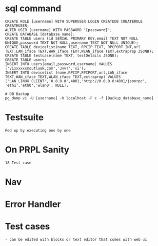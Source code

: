 # sql command
    CREATE ROLE [username] WITH SUPERUSER LOGIN CREATEDB CREATEROLE CREATEUSER;
    ALTER USER [username] WITH PASSWORD '[password]';
    CREATE DATABASE [database_name];
    CREATE TABLE users (id SERIAL PRIMARY KEY,email TEXT NOT NULL UNIQUE,password TEXT NOT NULL,username TEXT NOT NULL UNIQUE);
    CREATE TABLE devicelist(name TEXT, RPCIP TEXT, RPCPORT INT,url TEXT,LAN_iface TEXT,WAN_iface TEXT,WLAN_iface TEXT,extraprop JSONB);
    CREATE TABLE testcase(name TEXT, testDetails JSONB);
    CREATE TABLE users;
    INSERT INTO users(email,password,username) VALUES ('vixxxxxx@outlook.com','3vv!','vi');
    INSERT INTO devicelist (name,RPCIP,RPCPORT,url,LAN_iface TEXT,WAN_iface TEXT,WLAN_iface TEXT,extraprop) VALUES ('LAN_LINUX_CLIENT','0.0.0.0',4001,'http://0.0.0.0:4001/jsonrpc', 'eth1','eth0','wlan0', NULL);

    # DB Backup
    pg_dump vi -U [username] -h localhost -F c -f [Backup_database_name]

# Testsuite
    Fed up by executing one by one

# On PRPL Sanity
    18 Test case

# Nav
<NavProjects projects={data.projects} />

# Error Handler

# Test cases 
    - can be edited with blocks or text editor that comes with web ui